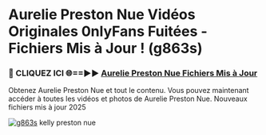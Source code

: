 # Aurelie Preston Nue Vidéos Originales 0nlyFans Fuitées - Fichiers Mis à Jour ! (g863s)

<h3>🔴 CLIQUEZ ICI 🌐==►► <a href="https://tinyurl.com/2pmr4ezf" rel="nofollow">Aurelie Preston Nue Fichiers Mis à Jour</a></h3>

Obtenez Aurelie Preston Nue et tout le contenu. Vous pouvez maintenant accéder à toutes les vidéos et photos de Aurelie Preston Nue. Nouveaux fichiers mis à jour 2025

[![g863s](https://i.imgur.com/6SNvagu.gif)](https://tinyurl.com/2pmr4ezf)
kelly preston nue
